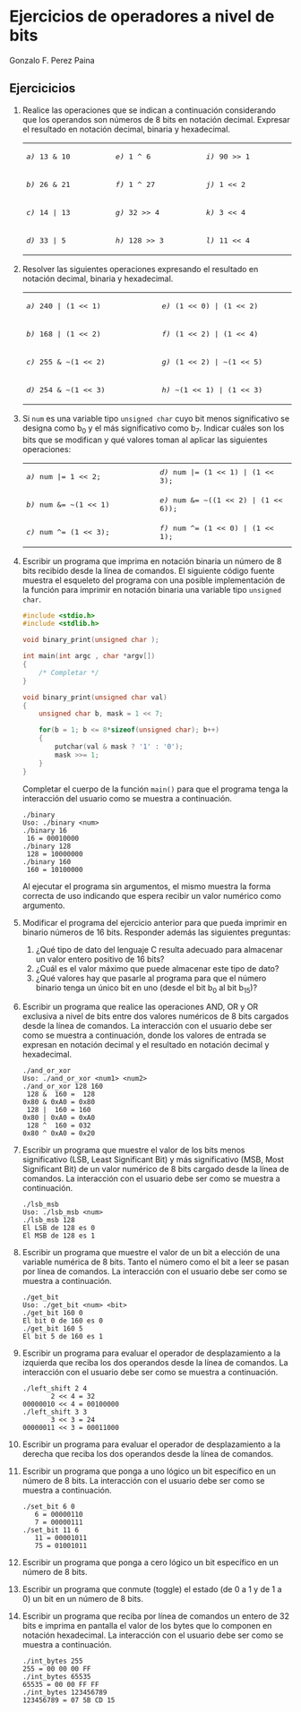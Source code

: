 # Ejercicios de operadores a nivel de bits

Gonzalo F. Perez Paina

<style>
td, th {
   border: none!important;
}
</style>

## Ejercicicios

1.  Realice las operaciones que se indican a continuación considerando que los operandos son números de 8 bits en notación decimal. Expresar el resultado en notación decimal, binaria y hexadecimal.

    <table>
    <tr>
      <td style="width: 200px; height: 50px; font-family: monospace"> <i>a)</i> 13 & 10 </td>
      <td style="width: 200px; height: 50px; font-family: monospace"> <i>e)</i> 1 ^ 6 </td>
      <td style="width: 200px; height: 50px; font-family: monospace"> <i>i)</i> 90 >> 1 </td>
    </tr>
    <tr>
      <td style="width: 200px; height: 50px; font-family: monospace"> <i>b)</i> 26 & 21 </td>
      <td style="width: 200px; height: 50px; font-family: monospace"> <i>f)</i> 1 ^ 27 </td>
      <td style="width: 200px; height: 50px; font-family: monospace"> <i>j)</i> 1 << 2 </td>
    </tr>
    <tr>
      <td style="width: 200px; height: 50px; font-family: monospace"> <i>c)</i> 14 | 13 </td>
      <td style="width: 200px; height: 50px; font-family: monospace"> <i>g)</i> 32 >> 4 </td>
      <td style="width: 200px; height: 50px; font-family: monospace"> <i>k)</i> 3 << 4 </td>
    </tr>
    <tr>
      <td style="width: 200px; height: 50px; font-family: monospace"> <i>d)</i> 33 | 5 </td>
      <td style="width: 200px; height: 50px; font-family: monospace"> <i>h)</i> 128 >> 3 </td>
      <td style="width: 200px; height: 50px; font-family: monospace"> <i>l)</i> 11 << 4 </td>
    </tr>
    </table>

1. Resolver las siguientes operaciones expresando el resultado en notación decimal, binaria y hexadecimal.

    <table>
    <tr>
      <td style="width: 400px; height: 50px; font-family: monospace"> <i>a)</i> 240 | (1 << 1) </td>
      <td style="width: 400px; height: 50px; font-family: monospace"> <i>e)</i> (1 << 0) | (1 << 2) </td>
    </tr>
    <tr>
      <td style="width: 400px; height: 50px; font-family: monospace"> <i>b)</i> 168 | (1 << 2) </td>
      <td style="width: 400px; height: 50px; font-family: monospace"> <i>f)</i> (1 << 2) | (1 << 4) </td>
    </tr>
    <tr>
      <td style="width: 400px; height: 50px; font-family: monospace"> <i>c)</i> 255 & ~(1 << 2) </td>
      <td style="width: 400px; height: 50px; font-family: monospace"> <i>g)</i> (1 << 2) | ~(1 << 5) </td>
    </tr>
    <tr>
      <td style="width: 400px; height: 50px; font-family: monospace"> <i>d)</i> 254 & ~(1 << 3) </td>
      <td style="width: 400px; height: 50px; font-family: monospace"> <i>h)</i> ~(1 << 1) | (1 << 3) </td>
    </tr>
    </table>

1. Si `num` es una variable tipo `unsigned char` cuyo bit menos significativo se designa como b<sub>0</sub> y el más significativo como b<sub>7</sub>. Indicar cuáles son los bits que se modifican y qué valores toman al aplicar las siguientes operaciones:

    <table>
    <tr>
      <td style="width: 400px; height: 50px; font-family: monospace"> <i>a)</i> num |= 1 << 2; </td>
      <td style="width: 400px; height: 50px; font-family: monospace"> <i>d)</i> num |= (1 << 1) | (1 << 3); </td>
    </tr>
    <tr>
      <td style="width: 400px; height: 50px; font-family: monospace"> <i>b)</i> num &= ~(1 << 1) </td>
      <td style="width: 400px; height: 50px; font-family: monospace"> <i>e)</i> num &= ~((1 << 2) | (1 << 6)); </td>
    </tr>
    <tr>
      <td style="width: 400px; height: 50px; font-family: monospace"> <i>c)</i> num ^= (1 << 3); </td>
      <td style="width: 400px; height: 50px; font-family: monospace"> <i>f)</i> num ^= (1 << 0) | (1 << 1); </td>
    </tr>
    </table>

1. Escribir un programa que imprima en notación binaria un número de 8 bits recibido desde la lı́nea de comandos. El siguiente código fuente muestra el esqueleto del programa con una posible implementación de la función para imprimir en notación binaria una variable tipo `unsigned char`.

    ```c
    #include <stdio.h>
    #include <stdlib.h>

    void binary_print(unsigned char );

    int main(int argc , char *argv[])
    {
        /* Completar */
    }

    void binary_print(unsigned char val)
    {
        unsigned char b, mask = 1 << 7;
    
        for(b = 1; b <= 8*sizeof(unsigned char); b++)
        {
            putchar(val & mask ? '1' : '0');
            mask >>= 1;
        }
    }
    ```
    Completar el cuerpo de la función `main()` para que el programa tenga la interacción del usuario como se muestra a continuación.

    ```
    ./binary
    Uso: ./binary <num>
    ./binary 16
     16 = 00010000
    ./binary 128
     128 = 10000000
    ./binary 160
     160 = 10100000
    ```
    Al ejecutar el programa sin argumentos, el mismo muestra la forma correcta de uso indicando que espera recibir un valor numérico como argumento.

1. Modificar el programa del ejercicio anterior para que pueda imprimir en binario números de 16 bits. Responder además las siguientes preguntas:
    1. ¿Qué tipo de dato del lenguaje C resulta adecuado para almacenar un valor entero positivo de 16 bits?
    1. ¿Cuál es el valor máximo que puede almacenar este tipo de dato?
    1. ¿Qué valores hay que pasarle al programa para que el número binario tenga un único bit en uno (desde el bit b<sub>0</sub> al bit b<sub>15</sub>)?

1. Escribir un programa que realice las operaciones AND, OR y OR exclusiva a nivel de bits entre dos valores numéricos de 8 bits cargados desde la lı́nea de comandos. La interacción con el usuario debe ser como se muestra a continuación, donde los valores de entrada se expresan en notación decimal y el resultado en notación decimal y hexadecimal.
    ```
    ./and_or_xor
    Uso: ./and_or_xor <num1> <num2>
    ./and_or_xor 128 160
     128 &  160 =  128
    0x80 & 0xA0 = 0x80
     128 |  160 = 160
    0x80 | 0xA0 = 0xA0
     128 ^  160 = 032
    0x80 ^ 0xA0 = 0x20
    ```

1. Escribir un programa que muestre el valor de los bits menos significativo (LSB, Least Significant Bit) y más significativo (MSB, Most Significant Bit) de un valor numérico de 8 bits cargado desde la lı́nea de comandos. La interacción con el usuario debe ser como se muestra a continuación.
    ```
    ./lsb_msb
    Uso: ./lsb_msb <num>
    ./lsb_msb 128
    El LSB de 128 es 0
    El MSB de 128 es 1
    ```

1. Escribir un programa que muestre el valor de un bit a elección de una variable numérica de 8 bits. Tanto el número como el bit a leer se pasan por lı́nea de comandos. La interacción con el usuario debe ser como se muestra a continuación.
    ```
    ./get_bit
    Uso: ./get_bit <num> <bit>
    ./get_bit 160 0
    El bit 0 de 160 es 0
    ./get_bit 160 5
    El bit 5 de 160 es 1
    ```

1. Escribir un programa para evaluar el operador de desplazamiento a la izquierda que reciba los dos operandos desde la lı́nea de comandos. La interacción con el usuario debe ser como se muestra a continuación.
    ```
    ./left_shift 2 4
           2 << 4 = 32
    00000010 << 4 = 00100000
    ./left_shift 3 3
           3 << 3 = 24
    00000011 << 3 = 00011000
    ```

1. Escribir un programa para evaluar el operador de desplazamiento a la derecha que reciba los dos operandos desde la lı́nea de comandos.

1. Escribir un programa que ponga a uno lógico un bit especı́fico en un número de 8 bits. La interacción con el usuario debe ser como se muestra a continuación.
    ```
    ./set_bit 6 0
       6 = 00000110
       7 = 00000111
    ./set_bit 11 6
       11 = 00001011
       75 = 01001011
    ```

1. Escribir un programa que ponga a cero lógico un bit especı́fico en un número de 8 bits.

1. Escribir un programa que conmute (toggle) el estado (de 0 a 1 y de 1 a 0) un bit en un número de 8 bits.

1. Escribir un programa que reciba por lı́nea de comandos un entero de 32 bits e imprima en pantalla el valor de los bytes que lo componen en notación hexadecimal. La interacción con el usuario debe ser como se muestra a continuación.
    ```
    ./int_bytes 255
    255 = 00 00 00 FF
    ./int_bytes 65535
    65535 = 00 00 FF FF
    ./int_bytes 123456789
    123456789 = 07 5B CD 15
    ```
